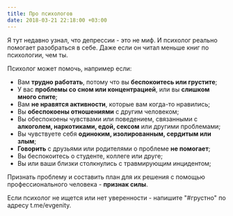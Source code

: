 ```yaml
---
title: Про психологов
date: 2018-03-21 22:18:00 +03:00
---
```


Я тут недавно узнал, что депрессии - это не миф. И психолог реально помогает разобраться в себе. Даже если он читал меньше книг по психологии, чем ты.

Психолог может помочь, например если:

* Вам **трудно работать**, потому что вы **беспокоитесь или грустите**;
* У вас **проблемы со сном или концентрацией**, или вы **слишком много спите**;
* Вам **не нравятся активности**, которые вам когда-то нравились;
* Вы **обеспокоены отношениями** с другим человеком;
* Вы обеспокоены чувствами или поведением, связанными с **алкоголем, наркотиками, едой, сексом** или другими проблемами;
* Вы чувствуете себя **одиноким, изолированным, сердитым или злым**;
* **Говорить** с друзьями или родителями о проблеме **не помогает**;
* Вы беспокоитесь о студенте, коллеге или друге;
* Вы или ваши близки столкнулись с травмирующим инцидентом; 

Признать проблему и составить план для их решения с помощью профессионального человека - **признак силы**.

Если психолог не ищется или нет уверенности - напишите "#грустно" по адресу t.me/evgenity.